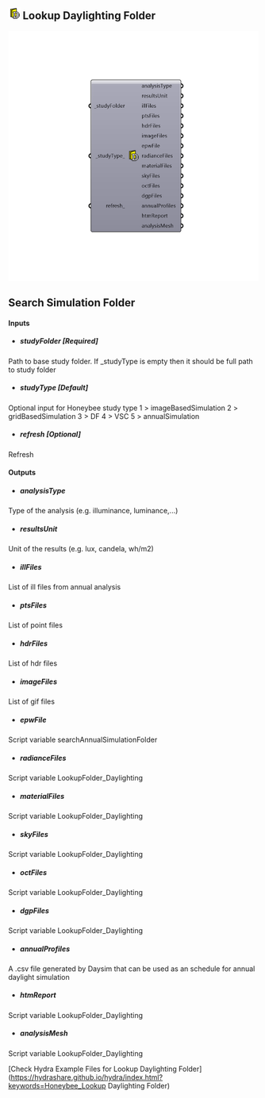 ## ![](../../images/icons/Lookup_Daylighting_Folder.png) Lookup Daylighting Folder

![](../../images/components/Lookup_Daylighting_Folder.png)

Search Simulation Folder
 -
 

#### Inputs
* ##### studyFolder [Required]
Path to base study folder. If _studyType is empty then it should be full path to study folder
* ##### studyType [Default]
Optional input for Honeybee study type
 1 > imageBasedSimulation
 2 > gridBasedSimulation
 3 > DF
 4 > VSC
 5 > annualSimulation
* ##### refresh [Optional]
Refresh

#### Outputs
* ##### analysisType
Type of the analysis (e.g. illuminance, luminance,...)
* ##### resultsUnit
Unit of the results (e.g. lux, candela, wh/m2)
* ##### illFiles
List of ill files from annual analysis
* ##### ptsFiles
List of point files
* ##### hdrFiles
List of hdr files
* ##### imageFiles
List of gif files
* ##### epwFile
Script variable searchAnnualSimulationFolder
* ##### radianceFiles
Script variable LookupFolder_Daylighting
* ##### materialFiles
Script variable LookupFolder_Daylighting
* ##### skyFiles
Script variable LookupFolder_Daylighting
* ##### octFiles
Script variable LookupFolder_Daylighting
* ##### dgpFiles
Script variable LookupFolder_Daylighting
* ##### annualProfiles
A .csv file generated by Daysim that can be used as an schedule for annual daylight simulation
* ##### htmReport
Script variable LookupFolder_Daylighting
* ##### analysisMesh
Script variable LookupFolder_Daylighting


[Check Hydra Example Files for Lookup Daylighting Folder](https://hydrashare.github.io/hydra/index.html?keywords=Honeybee_Lookup Daylighting Folder)
